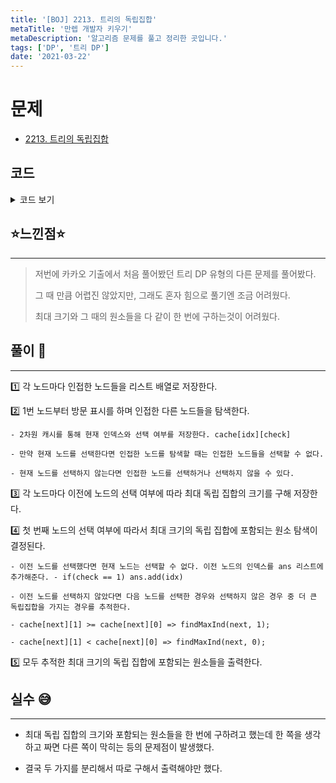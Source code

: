 ```yaml
---
title: '[BOJ] 2213. 트리의 독립집합'
metaTitle: '만렙 개발자 키우기'
metaDescription: '알고리즘 문제를 풀고 정리한 곳입니다.'
tags: ['DP', '트리 DP']
date: '2021-03-22'
---
```


# 문제
- [2213. 트리의 독립집합](https://www.acmicpc.net/problem/2213)

## 코드

<details><summary> 코드 보기 </summary>

``` java
import java.io.BufferedReader;
import java.io.IOException;
import java.io.InputStreamReader;
import java.util.ArrayList;
import java.util.Arrays;
import java.util.Collections;
import java.util.List;
import java.util.StringTokenizer;

public class Q2213 {
    static int n, max, weight[] = new int[10001];
    static int cache[][] = new int[10001][2];
    static boolean visited[] = new boolean[100001];
    static List<Integer> adj[];
    static List<Integer> ans = new ArrayList<>();

    public static void main(String[] args) throws IOException {
        init();
        solution();
    }

    private static void solution() {
        visited[1] = true;
        int value = 0;
        int rootUnCheck = dfs(1, 0);
        int rootCheck = dfs(1, 1);
        Arrays.fill(visited, false);

        if(rootUnCheck < rootCheck){
            value = rootCheck;
            findMaxInd(1, 1);
        }
        else{
            value = rootUnCheck;
            findMaxInd(1, 0);
        }
        Collections.sort(ans);

        System.out.println(value);
        for (Integer i : ans)
            System.out.print(i + " ");
        System.out.println();
    }

    private static void findMaxInd(int idx, int check) {
        visited[idx] = true;
        if(check == 1){
            ans.add(idx);
            for (Integer next : adj[idx]) {
                if(visited[next])
                    continue;
                findMaxInd(next, 0);
            }
        }
        else{
            for (Integer next : adj[idx]) {
                if(visited[next]) continue;
                if(cache[next][1] >= cache[next][0])
                    findMaxInd(next, 1);
                else
                    findMaxInd(next, 0);
            }
        }
        visited[idx] = false;
    }

    private static int dfs(int idx, int check) {
        visited[idx] = true;
        int ret = (check == 1 ? weight[idx] : 0);
        if(cache[idx][check] != -1)
            return cache[idx][check];

        for (Integer next : adj[idx]) {
            if(visited[next]) continue;
            if(check == 1)
                ret += dfs(next, 0);
            else{
                ret += Math.max(dfs(next, 0), dfs(next, 1));
            }
        }
        visited[idx] = false;
        return cache[idx][check] = ret;
    }

    private static void init() throws IOException {
        BufferedReader br = new BufferedReader(new InputStreamReader(System.in));
        n = stoi(br.readLine());
        adj = new List[n + 1];
        StringTokenizer st = new StringTokenizer(br.readLine());
        for (int i = 1; i <= n; i++) {
            weight[i] = stoi(st.nextToken());
            adj[i] = new ArrayList<>();
            Arrays.fill(cache[i], -1);
        }
        for (int i = 0; i < n - 1; i++) {
            st= new StringTokenizer(br.readLine());
            int u = stoi(st.nextToken());
            int v = stoi(st.nextToken());
            adj[u].add(v);
            adj[v].add(u);
        }
    }

    private static int stoi(String str) {
        return Integer.parseInt(str);
    }
}

```

</details>

## ⭐️느낀점⭐️
<hr/>

> 저번에 카카오 기출에서 처음 풀어봤던 트리 DP 유형의 다른 문제를 풀어봤다.
>
> 그 때 만큼 어렵진 않았지만, 그래도 혼자 힘으로 풀기엔 조금 어려웠다.
>
> 최대 크기와 그 때의 원소들을 다 같이 한 번에 구하는것이 어려웠다.

## 풀이 📣
<hr/>

1️⃣ 각 노드마다 인접한 노드들을 리스트 배열로 저장한다.


2️⃣ 1번 노드부터 방문 표시를 하며 인접한 다른 노드들을 탐색한다.

    - 2차원 캐시를 통해 현재 인덱스와 선택 여부를 저장한다. cache[idx][check]

    - 만약 현재 노드를 선택한다면 인접한 노드를 탐색할 때는 인접한 노드들을 선택할 수 없다.

    - 현재 노드를 선택하지 않는다면 인접한 노드를 선택하거나 선택하지 않을 수 있다.


3️⃣ 각 노드마다 이전에 노드의 선택 여부에 따라 최대 독립 집합의 크기를 구해 저장한다.


4️⃣ 첫 번째 노드의 선택 여부에 따라서 최대 크기의 독립 집합에 포함되는 원소 탐색이 결정된다.

    - 이전 노드를 선택했다면 현재 노드는 선택할 수 없다. 이전 노드의 인덱스를 ans 리스트에 추가해준다. - if(check == 1) ans.add(idx)

    - 이전 노드를 선택하지 않았다면 다음 노드를 선택한 경우와 선택하지 않은 경우 중 더 큰 독립집합을 가지는 경우를 추적한다.

    - cache[next][1] >= cache[next][0] => findMaxInd(next, 1);

    - cache[next][1] < cache[next][0] => findMaxInd(next, 0);


5️⃣ 모두 추적한 최대 크기의 독립 집합에 포함되는 원소들을 출력한다.


## 실수 😅
<hr/>

- 최대 독립 집합의 크기와 포함되는 원소들을 한 번에 구하려고 했는데 한 쪽을 생각하고 짜면 다른 쪽이 막히는 등의 문제점이 발생했다.


- 결국 두 가지를 분리해서 따로 구해서 출력해야만 했다.

